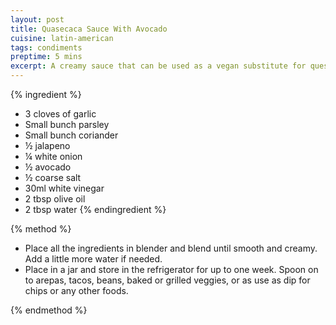```yaml
---
layout: post
title: Quasecaca Sauce With Avocado
cuisine: latin-american
tags: condiments
preptime: 5 mins
excerpt: A creamy sauce that can be used as a vegan substitute for queso dip or as a topping for tacos and other Mexican dishes.
---
```


{% ingredient %}
- 3 cloves of garlic
- Small bunch parsley
- Small bunch coriander
- ½ jalapeno
- ¼ white onion
- ½ avocado
- ½ coarse salt
- 30ml white vinegar
- 2 tbsp olive oil
- 2 tbsp water
{% endingredient %}

{% method %}

- Place all the ingredients in blender and blend until smooth and creamy. Add a little more water if needed.
- Place in a jar and store in the refrigerator for up to one week. Spoon on to arepas, tacos, beans, baked or grilled veggies, or as use as dip for chips or any other foods.

{% endmethod %}